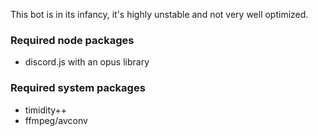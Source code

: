 This bot is in its infancy, it's highly unstable and not very well optimized.

### Required node packages
- discord.js with an opus library

### Required system packages
- timidity++
- ffmpeg/avconv